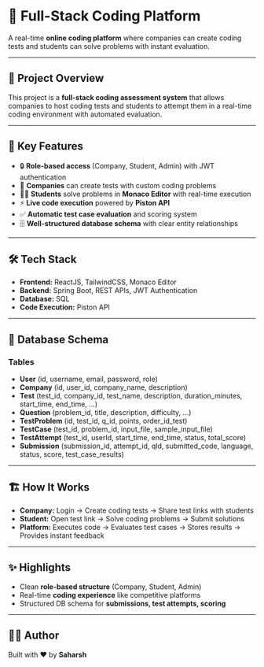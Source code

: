 # 🚀 Full-Stack Coding Platform

A real-time **online coding platform** where companies can create coding tests and students can solve problems with instant evaluation.

---

## 📌 Project Overview
This project is a **full-stack coding assessment system** that allows companies to host coding tests and students to attempt them in a real-time coding environment with automated evaluation.

---

## 🔑 Key Features
- 🔒 **Role-based access** (Company, Student, Admin) with JWT authentication  
- 🏢 **Companies** can create tests with custom coding problems  
- 👨‍🎓 **Students** solve problems in **Monaco Editor** with real-time execution  
- ⚡ **Live code execution** powered by **Piston API**  
- ✅ **Automatic test case evaluation** and scoring system  
- 🗄️ **Well-structured database schema** with clear entity relationships  

---

## 🛠 Tech Stack
- **Frontend:** ReactJS, TailwindCSS, Monaco Editor  
- **Backend:** Spring Boot, REST APIs, JWT Authentication  
- **Database:** SQL  
- **Code Execution:** Piston API  

---

## 📖 Database Schema
### Tables
- **User** (id, username, email, password, role)  
- **Company** (id, user_id, company_name, description)  
- **Test** (test_id, company_id, test_name, description, duration_minutes, start_time, end_time, ...)  
- **Question** (problem_id, title, description, difficulty, ...)  
- **TestProblem** (id, test_id, q_id, points, order_id_test)  
- **TestCase** (test_id, problem_id, input_file, sample_input_file)  
- **TestAttempt** (test_id, userId, start_time, end_time, status, total_score)  
- **Submission** (submission_id, attempt_id, qId, submitted_code, language, status, score, test_case_results)  

---

## 🏗 How It Works
- **Company:** Login → Create coding tests → Share test links with students  
- **Student:** Open test link → Solve coding problems → Submit solutions  
- **Platform:** Executes code → Evaluates test cases → Stores results → Provides instant feedback  

---

## ✨ Highlights
- Clean **role-based structure** (Company, Student, Admin)  
- Real-time **coding experience** like competitive platforms  
- Structured DB schema for **submissions, test attempts, scoring**  

---

## 👨‍💻 Author
Built with ❤️ by **Saharsh**

